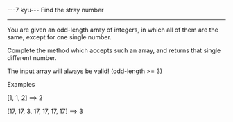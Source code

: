 ---7 kyu--- Find the stray number

------

You are given an odd-length array of integers, in which all of them are the same, except for one single number.

Complete the method which accepts such an array, and returns that single different number.

The input array will always be valid! (odd-length >= 3)

Examples

[1, 1, 2] ==> 2

[17, 17, 3, 17, 17, 17, 17] ==> 3